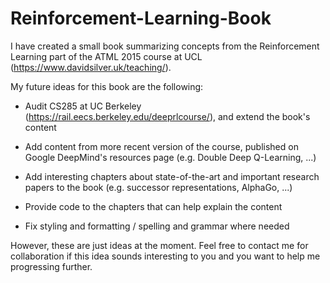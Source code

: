 # Reinforcement-Learning-Book

I have created a small book summarizing concepts from the Reinforcement Learning part of the ATML 2015 course at UCL (https://www.davidsilver.uk/teaching/).

My future ideas for this book are the following:

- Audit CS285 at UC Berkeley (https://rail.eecs.berkeley.edu/deeprlcourse/), and extend the book's content

- Add content from more recent version of the course, published on Google DeepMind's resources page (e.g. Double Deep Q-Learning, ...)

- Add interesting chapters about state-of-the-art and important research papers to the book (e.g. successor representations, AlphaGo, ...)

- Provide code to the chapters that can help explain the content

- Fix styling and formatting / spelling and grammar where needed

However, these are just ideas at the moment. Feel free to contact me for collaboration if this idea sounds interesting to you and you want to help me progressing further. 
